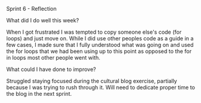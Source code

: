 Sprint 6 - Reflection

What did I do well this week?

When I got frustrated I was tempted to copy someone else's code (for loops) and just move on. While I did use other peoples code as a guide in a few cases, I  made sure that I fully understood what was going on and used the for loops that we had been using up to this point as opposed to the for in loops most other people went with.

What could I have done to improve?

Struggled staying focused during the cultural blog exercise, partially because I was trying to rush through it. Will need to dedicate proper time to the blog in the next sprint.
